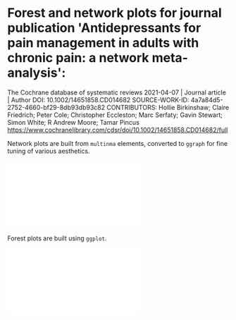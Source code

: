 # Forest and network plots for journal publication 'Antidepressants for pain management in adults with chronic pain: a network meta‐analysis':

The Cochrane database of systematic reviews
2021-04-07 | Journal article | Author
DOI: 10.1002/14651858.CD014682
SOURCE-WORK-ID: 4a7a84d5-2752-4660-bf29-8db93db93c82
CONTRIBUTORS: Hollie Birkinshaw; Claire Friedrich; Peter Cole; Christopher Eccleston; Marc Serfaty; Gavin Stewart; Simon White; R Andrew Moore; Tamar Pincus
https://www.cochranelibrary.com/cdsr/doi/10.1002/14651858.CD014682/full

Network plots are built from `multinma` elements, converted to `ggraph` for fine tuning of various aesthetics.

![Example of network plot.](/Network_plots/Plots/adverse_events.pdf)

Forest plots are built using `ggplot`.

![Example of forest plot.](/Forest_plots/Plots/adverse_events_ADs.pdf)
